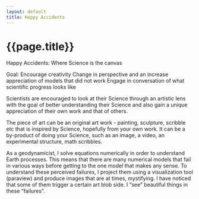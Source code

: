 ```yaml
---
layout: default
title: Happy Accidents
---
```

# {{page.title}}
Happy Accidents: Where Science is the canvas

Goal:
Encourage creativity
Change in perspective and an increase appreciation of models that did not work
Engage in conversation of what scientific progress looks like

Scientists are encouraged to look at their Science through an artistic lens with the goal of better understanding their Science and also gain a unique appreciation of their own work and that of others. 

The piece of art can be an original art work - painting, sculpture, scribble etc that is inspired by Science, hopefully from your own work. It can be a by-product of doing your Science, such as an image, a video, an experimental structure, math scribbles. 

As a geodynamicist, I solve equations numerically in order to understand Earth processes. This means that there are many numerical models that fail in various ways before getting to the one model that makes any sense. To understand these perceived failures, I  project them using a visualization tool (paraview) and produce images that are at times, mystifying. I have noticed that some of them trigger a certain art blob side. I “see” beautiful things in these “failures”. 
